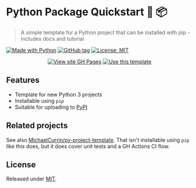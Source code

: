 # Python Package Quickstart :snake: :package:
> A simple template for a Python project that can be installed with pip - includes docs and tutorial

[![Made with Python](https://img.shields.io/badge/Made_with-Python-blue?logo=python&logoColor=white)](https://python.org)
[![GitHub tag](https://img.shields.io/github/tag/MichaelCurrin/python-package-quickstart)](https://github.com/MichaelCurrin/python-package-quickstart/tags/?include_prereleases&sort=semver)
[![License: MIT](https://img.shields.io/badge/License-MIT-blue)](#license)


<div align="center">
  
[![View site GH Pages](https://img.shields.io/badge/GH_Pages-Online_tutorial-green?style=for-the-badge)](https://michaelcurrin.github.io/python-package-quickstart/)
[![Use this template](https://img.shields.io/badge/Use_this_template-2ea44f?style=for-the-badge)](https://github.com/MichaelCurrin/python-package-quickstart/generate)

</div>


## Features

- Template for new Python 3 projects
- Installable using `pip`
- Suitable for uploading to [PyPI](https://pypi.org/)


## Related projects

See also [MichaelCurrin/py-project-template](https://github.com/MichaelCurrin/py-project-template). That isn't installable using `pip` like this does, but it does cover unit tests and a GH Actions CI flow.


## License

Released under [MIT](/LICENSE).
